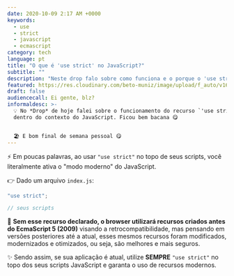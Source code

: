 ```yaml
---
date: 2020-10-09 2:17 AM +0000
keywords:
  - use
  - strict
  - javascript
  - ecmascript
category: tech
language: pt
title: "O que é 'use strict' no JavaScript?"
subtitle: ""
description: "Neste drop falo sobre como funciona e o porque o 'use strict' existe no JavaScript."
featured: https://res.cloudinary.com/beto-muniz/image/upload/f_auto/v1601858476/Titulo_Image_Site_xuyidf.jpg
draft: false
audiencecall: Ei gente, blz?
informaldesc: >-
  💡 No *Drop* de hoje falei sobre o funcionamento do recurso `'use strict'`
  dentro do contexto do JavaScript. Ficou bem bacana 😋


  🏖 E bom final de semana pessoal 😋
---
```


⚡️ Em poucas palavras, ao usar `"use strict"` no topo de seus scripts, você literalmente ativa o "modo moderno" do JavaScript.

👉 Dado um arquivo `index.js`:

```javascript
"use strict";

// seus scripts

```

🤯 **Sem esse recurso declarado, o browser utilizará recursos criados antes do EcmaScript 5 (2009)** visando a retrocompatibilidade, mas pensando em versões posteriores até a atual, esses mesmos recursos foram modificados, modernizados e otimizados, ou seja, são melhores e mais seguros.

✨ Sendo assim, se sua aplicação é atual, utilize **SEMPRE** `"use strict"` no topo dos seus scripts JavaScript e garanta o uso de recursos modernos.
